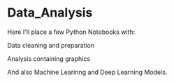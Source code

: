 # Data_Analysis

Here I'll place a few Python Notebooks with:

Data cleaning and preparation

Analysis containing graphics

And also Machine Learinng and Deep Learning Models.
